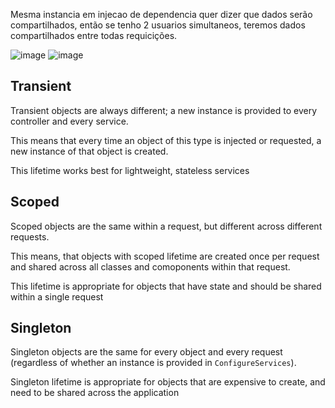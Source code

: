 Mesma instancia em injecao de dependencia quer dizer que dados serão compartilhados, então se tenho 2 usuarios simultaneos,
teremos dados compartilhados entre todas requicições.

![image](https://user-images.githubusercontent.com/58439854/233747034-9736c882-ab53-4375-8e2b-440fdff838bc.png)
![image](https://user-images.githubusercontent.com/58439854/233747055-26156093-1d9c-4a67-829f-b28e0755c287.png)

## Transient 

Transient objects are always different; a new instance is provided to every controller and every service.

This means that every time an object of this type is injected or requested, a new instance of that object is created.

This lifetime works best for lightweight, stateless services

## Scoped

Scoped objects are the same within a request, but different across different requests.

This means, that objects with scoped lifetime are created once per request and shared across all classes and comoponents within that request.

This lifetime is appropriate for objects that have state and should be shared within a single request

## Singleton

Singleton objects are the same for every object and every request (regardless of whether an instance is provided in `ConfigureServices`).

Singleton lifetime is appropriate for objects that are expensive to create, and need to be shared across the application